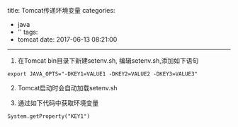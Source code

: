 title: Tomcat传递环境变量
categories:
  - java
  - ''
tags:
  - tomcat
date: 2017-06-13 08:21:00
---
1. 在Tomcat bin目录下新建setenv.sh, 编辑setenv.sh,添加如下语句

```
export JAVA_OPTS="-DKEY1=VALUE1 -DKEY2=VALUE2 -DKEY3=VALUE3"
```

2. Tomcat启动时会自动加载setenv.sh

3. 通过如下代码中获取环境变量

```
System.getProperty("KEY1")
```